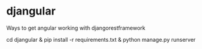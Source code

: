 djangular
============

Ways to get angular working with djangorestframework

cd djangular &
pip install -r requirements.txt &
python manage.py runserver
